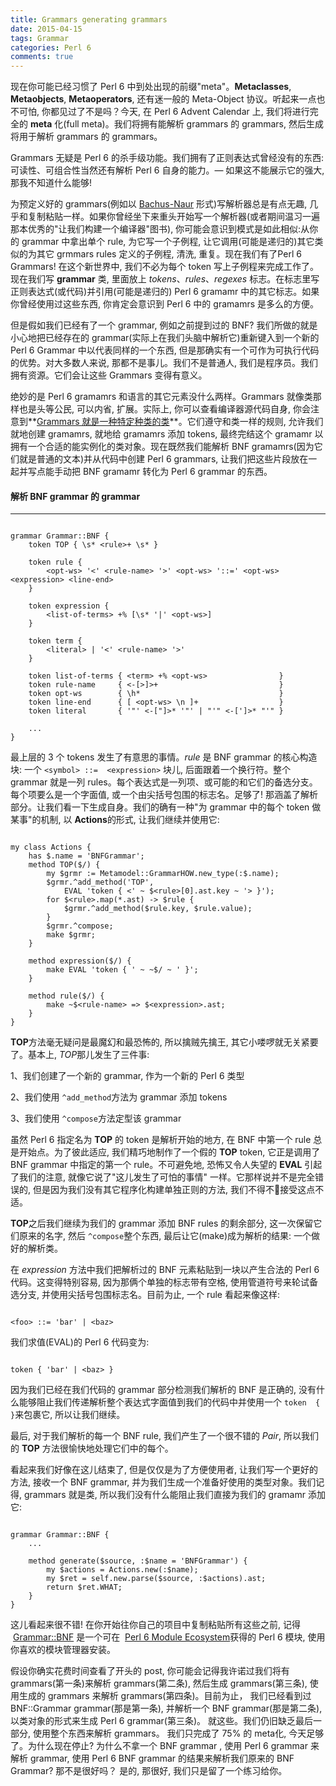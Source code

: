 ```yaml
---
title: Grammars generating grammars
date: 2015-04-15
tags: Grammar
categories: Perl 6
comments: true
---
```




现在你可能已经习惯了 Perl 6 中到处出现的前缀"meta"。**Metaclasses**, **Metaobjects**, **Metaoperators**, 还有迷一般的 Meta-Object 协议。听起来一点也不可怕, 你都见过了不是吗？今天, 在 Perl 6 Advent Calendar 上, 我们将进行完全的 **meta** 化(full meta)。我们将拥有能解析 grammars 的 grammars, 然后生成将用于解析 grammars 的 grammars。



Grammars 无疑是 Perl 6 的杀手级功能。我们拥有了正则表达式曾经没有的东西: 可读性、可组合性当然还有解析 Perl 6 自身的能力。— 如果这不能展示它的强大, 那我不知道什么能够!



为预定义好的 grammars(例如以 [Bachus-Naur](https://en.wikipedia.org/wiki/Backus%E2%80%93Naur_Form) 形式)写解析器总是有点无趣, 几乎和复制粘贴一样。如果你曾经坐下来重头开始写一个解析器(或者期间温习一遍那本优秀的"让我们构建一个编译器"图书), 你可能会意识到模式是如此相似:从你的 grammar 中拿出单个 rule, 为它写一个子例程, 让它调用(可能是递归的)其它类似的为其它 grmmars rules 定义的子例程, 清洗, 重复。现在我们有了Perl 6 Grammars! 在这个新世界中, 我们不必为每个 token 写上子例程来完成工作了。 现在我们写 **grammar** 类, 里面放上 *tokens*、*rules*、*regexes* 标志。在标志里写正则表达式(或代码)并引用(可能是递归的) Perl 6 gramamr 中的其它标志。如果你曾经使用过这些东西, 你肯定会意识到 Perl 6 中的 gramamrs 是多么的方便。



但是假如我们已经有了一个 grammar, 例如之前提到过的 BNF? 我们所做的就是小心地把已经存在的 grammar(实际上在我们头脑中解析它)重新键入到一个新的 Perl 6  Grammar 中以代表同样的一个东西, 但是那确实有一个可作为可执行代码的优势。对大多数人来说, 那都不是事儿。我们不是普通人, 我们是程序员。我们拥有资源。它们会让这些 Grammars 变得有意义。



绝妙的是 Perl 6 gramamrs 和语言的其它元素没什么两样。Grammars 就像类那样也是头等公民, 可以内省, 扩展。实际上, 你可以查看编译器源代码自身, 你会注意到**[Grammars 就是一种特定种类的类](https://github.com/rakudo/rakudo/blob/nom/src/Perl6/Metamodel/GrammarHOW.nqp)**。它们遵守和类一样的规则, 允许我们就地创建 gramamrs, 就地给 gramamrs 添加 tokens, 最终完结这个 gramamr 以拥有一个合适的能实例化的类对象。现在既然我们能解析 BNF gramamrs(因为它们就是普通的文本)并从代码中创建 Perl 6 grammars, 让我们把这些片段放在一起并写点能手动把 BNF gramamr 转化为 Perl 6 grammar 的东西。



#### 解析 BNF grammar 的 grammar
---

``` perl6

grammar Grammar::BNF {
    token TOP { \s* <rule>+ \s* }

    token rule {
        <opt-ws> '<' <rule-name> '>' <opt-ws> '::=' <opt-ws> <expression> <line-end>
    }

    token expression {
        <list-of-terms> +% [\s* '|' <opt-ws>]
    }

    token term {
        <literal> | '<' <rule-name> '>'
    }

    token list-of-terms { <term> +% <opt-ws>                }
    token rule-name     { <-[>]>+                           }
    token opt-ws        { \h*                               }
    token line-end      { [ <opt-ws> \n ]+                  }
    token literal       { '"' <-["]>* '"' | "'" <-[']>* "'" }

    ...
}

```



最上层的 3 个 tokens 发生了有意思的事情。*rule* 是 BNF grammar 的核心构造块: 一个 `<symbol> ::=  <expression>` 块儿, 后面跟着一个换行符。整个 grammar 就是一列 rules。每个表达式是一列项、或可能的和它们的备选分支。每个项要么是一个字面值, 或一个由尖括号包围的标志名。足够了! 那涵盖了解析部分。让我们看一下生成自身。我们的确有一种"为 grammar 中的每个 token 做某事"的机制, 以 **Actions**的形式, 让我们继续并使用它:

``` perl6

my class Actions {
    has $.name = 'BNFGrammar';
    method TOP($/) {
        my $grmr := Metamodel::GrammarHOW.new_type(:$.name);
        $grmr.^add_method('TOP',
            EVAL 'token { <' ~ $<rule>[0].ast.key ~ '> }');
        for $<rule>.map(*.ast) -> $rule {
            $grmr.^add_method($rule.key, $rule.value);
        }
        $grmr.^compose;
        make $grmr;
    }

    method expression($/) {
        make EVAL 'token { ' ~ ~$/ ~ ' }';
    }

    method rule($/) {
        make ~$<rule-name> => $<expression>.ast;
    }
}

```



**TOP**方法毫无疑问是最魔幻和最恐怖的, 所以擒贼先擒王, 其它小喽啰就无关紧要了。基本上, *TOP*那儿发生了三件事:

1、我们创建了一个新的 grammar, 作为一个新的 Perl 6 类型

2、我们使用 `^add_method`方法为 grammar 添加 tokens

3、我们使用 `^compose`方法定型该 grammar



虽然 Perl 6 指定名为 **TOP** 的 token 是解析开始的地方, 在 BNF 中第一个 rule 总是开始点。为了彼此适应,  我们精巧地制作了一个假的 **TOP** token, 它正是调用了 BNF grammar 中指定的第一个 rule。不可避免地, 恐怖又令人失望的 **EVAL** 引起了我们的注意, 就像它说了"这儿发生了可怕的事情" 一样。它那样说并不是完全错误的, 但是因为我们没有其它程序化构建单独正则的方法, 我们不得不接受这点不适。



**TOP**之后我们继续为我们的 grammar 添加 BNF rules 的剩余部分, 这一次保留它们原来的名字, 然后 `^compose`整个东西, 最后让它(make)成为解析的结果: 一个做好的解析类。



在 *expression* 方法中我们把解析过的 BNF 元素粘贴到一块以产生合法的 Perl 6 代码。这变得特别容易, 因为那俩个单独的标志带有空格, 使用管道符号来轮试备选分支, 并使用尖括号包围标志名。目前为止, 一个 rule 看起来像这样:

``` perl6

<foo> ::= 'bar' | <baz>

```

我们求值(EVAL)的 Perl 6 代码变为:

``` perl6

token { 'bar' | <baz> }

```



因为我们已经在我们代码的 grammar 部分检测我们解析的 BNF 是正确的, 没有什么能够阻止我们传递解析整个表达式字面值到我们的代码中并使用一个 `token  { }`来包裹它, 所以让我们继续。



最后, 对于我们解析的每一个 BNF rule, 我们产生了一个很不错的 *Pair*, 所以我们的 **TOP** 方法很愉快地处理它们中的每个。



看起来我们好像在这儿结束了, 但是仅仅是为了方便使用者, 让我们写一个更好的方法, 接收一个 BNF grammar, 并为我们生成一个准备好使用的类型对象。我们记得, grammars 就是类, 所以我们没有什么能阻止我们直接为我们的 gramamr 添加它:

``` perl6

grammar Grammar::BNF {
    ...

    method generate($source, :$name = 'BNFGrammar') {
        my $actions = Actions.new(:$name);
        my $ret = self.new.parse($source, :$actions).ast;
        return $ret.WHAT;
    }
}

```



这儿看起来很不错! 在你开始往你自己的项目中复制粘贴所有这些之前, 记得  [Grammar::BNF](https://github.com/tadzik/Grammar-BNF/) 是一个可在  [Perl 6 Module Ecosystem](http://modules.perl6.org/)获得的 Perl 6 模块, 使用你喜欢的模块管理器安装。



假设你确实花费时间查看了开头的 post, 你可能会记得我许诺过我们将有 grammars(第一条)来解析 grammars(第二条), 然后生成 grammars(第三条), 使用生成的 grammars 来解析 grammars(第四条)。目前为止， 我们已经看到过 BNF::Grammar  grammar(那是第一条), 并解析一个 BNF grammar(那是第二条), 以类对象的形式来生成 Perl 6 grammar(第三条)。 就这些。我们仍旧缺乏最后一部分, 使用整个东西来解析 grammars。 我们只完成了 75% 的 meta化, 今天足够了。为什么现在停止? 为什么不拿一个 BNF grammar , 使用 Perl 6 grammar 来解析 grammar, 使用 Perl 6 BNF grammar 的结果来解析我们原来的 BNF Grammar? 那不是很好吗？ 是的, 那很好, 我们只是留了一个练习给你。
